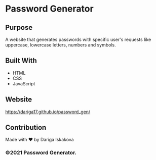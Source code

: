 # Password Generator

 ## Purpose
A website that generates passwords with specific user's requests like uppercase, lowercase letters, numbers and symbols. 

## Built With
* HTML
* CSS
* JavaScript

## Website
https://dariga17.github.io/password_gen/

## Contribution
Made with ❤️ by Dariga Iskakova

### ©️2021 Password Generator. 
